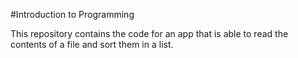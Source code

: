 #Introduction to Programming

This repository contains the code for an app that is able to read the contents of a file and sort them in a list.